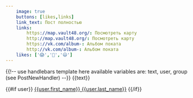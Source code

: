 ```yaml
---
    image: true
    buttons: [likes,links]
    link_text: Пост полностью
    links:
        https://map.vault48.org/: Посмотреть карту
        http://map.vault48.org/: Посмотреть карту
        https://vk.com/album-: Альбом поката
        http://vk.com/album-: Альбом поката
    likes: ['😱','🤔','😃']
---
```

{{!-- 
    use handlebars template here
    available variables are: text, user, group
    (see PostNewHandler) 
--}}
{{text}}

{{#if user}}
[{{user.first_name}} {{user.last_name}}](https://vk.com/id{{user.id}})
{{/if}}
